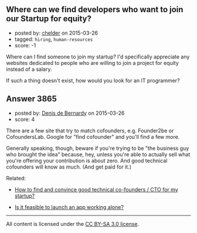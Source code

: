 ## Where can we find developers who want to join our Startup for equity?

- posted by: [chelder](https://stackexchange.com/users/1234525/chelder) on 2015-03-26
- tagged: `hiring`, `human-resources`
- score: -1

<p>Where can I find someone to join my startup? I'd specifically appreciate any websites dedicated to people who are willing to join a project for equity instead of a salary.</p>

<p>If such a thing doesn't exist, how would you look for an IT programmer?</p>



## Answer 3865

- posted by: [Denis de Bernardy](https://stackexchange.com/users/182468/denis-de-bernardy) on 2015-03-26
- score: 4

<p>There are a few site that try to match cofounders, e.g. Founder2be or CofoundersLab. Google for "find cofounder" and you'll find a few more.</p>

<p>Generally speaking, though, beware if you're trying to be "the business guy who brought the idea" because, hey, unless you're able to actually sell what you're offering your contribution is about zero. And good technical cofounders will know as much. (And get paid for it.)</p>

<p>Related:</p>

<ul>
<li><p><a href="https://startups.stackexchange.com/questions/3151/how-to-find-and-convince-good-technical-co-founders-cto-for-my-startup">How to find and convince good technical co-founders / CTO for my startup?</a></p></li>
<li><p><a href="https://startups.stackexchange.com/questions/3666/is-it-feasible-to-launch-an-app-working-alone">Is it feasible to launch an app working alone?</a></p></li>
</ul>




---

All content is licensed under the [CC BY-SA 3.0 license](https://creativecommons.org/licenses/by-sa/3.0/).
